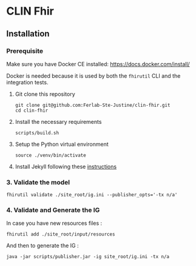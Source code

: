 CLIN Fhir
=========

## Installation

### Prerequisite

Make sure you have Docker CE installed: <https://docs.docker.com/install/>

Docker is needed because it is used by both the `fhirutil` CLI and the
integration tests.

1. Git clone this repository

    ```shell
    git clone git@github.com:Ferlab-Ste-Justine/clin-fhir.git
    cd clin-fhir
    ```

2. Install the necessary requirements

    ```shell
    scripts/build.sh
    ```
   
3. Setup the Python virtual environment

    ```shell
    source ./venv/bin/activate
    ```

4. Install Jekyll following these [instructions](https://learn.cloudcannon.com/jekyll/install-jekyll-on-linux/)
   
### 3. Validate the model

```shell
fhirutil validate ./site_root/ig.ini --publisher_opts='-tx n/a'
```

### 4. Validate and Generate the IG

In case you have new resources files :
```shell
fhirutil add ./site_root/input/resources
```

And then to generate the IG :
```shell
java -jar scripts/publisher.jar -ig site_root/ig.ini -tx n/a
```

